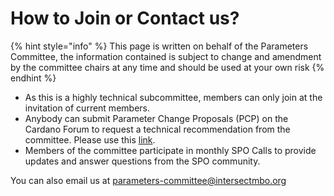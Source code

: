 # How to Join or Contact us?

{% hint style="info" %}
This page is written on behalf of the Parameters Committee, the information contained is subject to change and amendment by the committee chairs at any time and should be used at your own risk
{% endhint %}

* As this is a highly technical subcommittee, members can only join at the invitation of current members.&#x20;
* Anybody can submit Parameter Change Proposals (PCP) on the Cardano Forum to request a technical recommendation from the committee. Please use this [link](https://docs.google.com/document/d/1L04Xrcw1fE450TgO5KzaV3g-IK\_-nsY7DUqo8lZZsTE/edit).
* Members of the committee participate in monthly SPO Calls to provide updates and answer questions from the SPO community.



You can also email us at [parameters-committee@intersectmbo.org](mailto:parameters-committee@intersectmbo.org)
